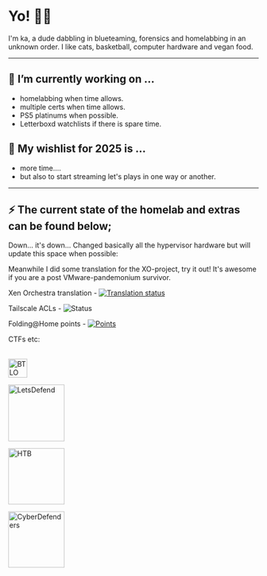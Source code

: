 # Yo! 🖖🏽

I'm ka, a dude dabbling in blueteaming, forensics and homelabbing in an unknown order. I like cats, basketball, computer hardware and vegan food.

---

## 🔨 I’m currently working on ...

* homelabbing when time allows.
* multiple certs when time allows.
* PS5 platinums when possible.
* Letterboxd watchlists if there is spare time.


## 🎄 My wishlist for 2025 is ...
* more time....
* but also to start streaming let's plays in one way or another.

---

## ⚡ The current state of the homelab and extras can be found below;

Down... it's down... Changed basically all the hypervisor hardware but will update this space when possible:

Meanwhile I did some translation for the XO-project, try it out! It's awesome if you are a post VMware-pandemonium survivor.

Xen Orchestra translation - <a href="https://translate.vates.tech/user/morna/">
<img src="http://translate.vates.tech/widget/xen-orchestra/xen-orchestra-6/sv/svg-badge.svg" alt="Translation status" />
</a>

Tailscale ACLs - <img src="https://github.com/kaywoz/tailscale/actions/workflows/tailscale.yml/badge.svg" alt="Status" />
</a>

Folding@Home points - <a href="https://folding.extremeoverclocking.com/user_summary.php?s=&u=378758">
<img src="https://folding-at-home-badge-backend.simplecode.gr/api/badge/Morna/" alt="Points" />
</a>


CTFs etc:<br><br>

<ul style="list-style-type: none; padding: 0;">
  <li style="margin-bottom: 1em;">
    <a href="https://blueteamlabs.online/public/user/morna">
      <img src="https://blueteamlabs.online/images/mainpic.png" alt="BTLO" style="width:1cm; height:auto; vertical-align:middle;" />
    </a>
  </li>
  <li style="margin-bottom: 1em;">
    <a href="https://app.letsdefend.io/user/morna">
      <img src="https://app.letsdefend.io/images/logo-ld.svg" alt="LetsDefend" style="width:3cm; height:auto; vertical-align:middle;" />
    </a>
  </li>
  <li style="margin-bottom: 1em;">
    <a href="https://app.hackthebox.com/profile/51166">
      <img src="https://account.hackthebox.com/images/logos/logo-htb.svg" alt="HTB" style="width:3cm; height:auto; vertical-align:middle;" />
    </a>
  </li>
  <li style="margin-bottom: 1em;">
    <a href="https://cyberdefenders.org/p/nart">
      <img src="https://cyberdefenders.org/static/assets/images/brand/logo/cyberdefenders_secondary_blue_logo_no_motto_2.svg" alt="CyberDefenders" style="width:3cm; height:auto; vertical-align:middle;" />
    </a>
  </li>
</ul>




<!--
**this page** is a ✨ _special_ ✨ repository because its `README.md` (this file) appears on your GitHub profile.

Here are some ideas to get you started:

- 🔭 I’m currently working on ...
- 🌱 I’m currently learning ...
- 👯 I’m looking to collaborate on ...
- 🤔 I’m looking for help with ...
- 💬 Ask me about ...
- 📫 How to reach me: ...
- 😄 Pronouns: ...
- ⚡ Fun fact: ...
-->
